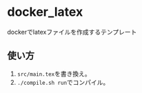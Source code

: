 # docker_latex
dockerでlatexファイルを作成するテンプレート

## 使い方

1. `src/main.tex`を書き換え。
2. `./compile.sh run`でコンパイル。